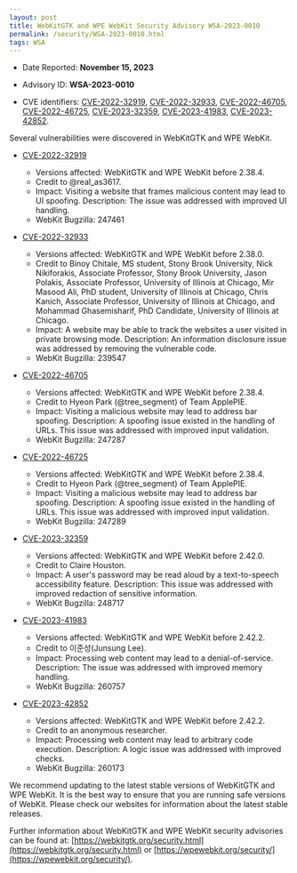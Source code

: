 ```yaml
---
layout: post
title: WebKitGTK and WPE WebKit Security Advisory WSA-2023-0010
permalink: /security/WSA-2023-0010.html
tags: WSA
---
```


* Date Reported: **November 15, 2023**

* Advisory ID: **WSA-2023-0010**

* CVE identifiers: [CVE-2022-32919](#CVE-2022-32919), [CVE-2022-32933](#CVE-2022-32933),
  [CVE-2022-46705](#CVE-2022-46705), [CVE-2022-46725](#CVE-2022-46725),
  [CVE-2023-32359](#CVE-2023-32359), [CVE-2023-41983](#CVE-2023-41983),
  [CVE-2023-42852](#CVE-2023-42852).


Several vulnerabilities were discovered in WebKitGTK and WPE WebKit.

* <a name="CVE-2022-32919" href="https://cve.mitre.org/cgi-bin/cvename.cgi?name=CVE-2022-32919">CVE-2022-32919</a>
  * Versions affected: WebKitGTK and WPE WebKit before 2.38.4.
  * Credit to @real_as3617.
  * Impact: Visiting a website that frames malicious content may lead to
    UI spoofing. Description: The issue was addressed with improved UI
    handling.
  * WebKit Bugzilla: 247461

* <a name="CVE-2022-32933" href="https://cve.mitre.org/cgi-bin/cvename.cgi?name=CVE-2022-32933">CVE-2022-32933</a>
  * Versions affected: WebKitGTK and WPE WebKit before 2.38.0.
  * Credit to Binoy Chitale, MS student, Stony Brook University, Nick
    Nikiforakis, Associate Professor, Stony Brook University, Jason
    Polakis, Associate Professor, University of Illinois at Chicago, Mir
    Masood Ali, PhD student, University of Illinois at Chicago, Chris
    Kanich, Associate Professor, University of Illinois at Chicago, and
    Mohammad Ghasemisharif, PhD Candidate, University of Illinois at
    Chicago.
  * Impact: A website may be able to track the websites a user visited
    in private browsing mode. Description: An information disclosure
    issue was addressed by removing the vulnerable code.
  * WebKit Bugzilla: 239547

* <a name="CVE-2022-46705" href="https://cve.mitre.org/cgi-bin/cvename.cgi?name=CVE-2022-46705">CVE-2022-46705</a>
  * Versions affected: WebKitGTK and WPE WebKit before 2.38.4.
  * Credit to Hyeon Park (@tree_segment) of Team ApplePIE.
  * Impact: Visiting a malicious website may lead to address bar
    spoofing. Description: A spoofing issue existed in the handling of
    URLs. This issue was addressed with improved input validation.
  * WebKit Bugzilla: 247287

* <a name="CVE-2022-46725" href="https://cve.mitre.org/cgi-bin/cvename.cgi?name=CVE-2022-46725">CVE-2022-46725</a>
  * Versions affected: WebKitGTK and WPE WebKit before 2.38.4.
  * Credit to Hyeon Park (@tree_segment) of Team ApplePIE.
  * Impact: Visiting a malicious website may lead to address bar
    spoofing. Description: A spoofing issue existed in the handling of
    URLs. This issue was addressed with improved input validation.
  * WebKit Bugzilla: 247289

* <a name="CVE-2023-32359" href="https://cve.mitre.org/cgi-bin/cvename.cgi?name=CVE-2023-32359">CVE-2023-32359</a>
  * Versions affected: WebKitGTK and WPE WebKit before 2.42.0.
  * Credit to Claire Houston.
  * Impact: A user's password may be read aloud by a text-to-speech
    accessibility feature. Description: This issue was addressed with
    improved redaction of sensitive information.
  * WebKit Bugzilla: 248717

* <a name="CVE-2023-41983" href="https://cve.mitre.org/cgi-bin/cvename.cgi?name=CVE-2023-41983">CVE-2023-41983</a>
  * Versions affected: WebKitGTK and WPE WebKit before 2.42.2.
  * Credit to 이준성(Junsung Lee).
  * Impact: Processing web content may lead to a denial-of-service.
    Description: The issue was addressed with improved memory handling.
  * WebKit Bugzilla: 260757

* <a name="CVE-2023-42852" href="https://cve.mitre.org/cgi-bin/cvename.cgi?name=CVE-2023-42852">CVE-2023-42852</a>
  * Versions affected: WebKitGTK and WPE WebKit before 2.42.2.
  * Credit to an anonymous researcher.
  * Impact: Processing web content may lead to arbitrary code execution.
    Description: A logic issue was addressed with improved checks.
  * WebKit Bugzilla: 260173


We recommend updating to the latest stable versions of WebKitGTK and WPE
WebKit. It is the best way to ensure that you are running safe versions
of WebKit. Please check our websites for information about the latest
stable releases.

Further information about WebKitGTK and WPE WebKit security advisories can be found at: 
[https://webkitgtk.org/security.html](https://webkitgtk.org/security.html) or [https://wpewebkit.org/security/](https://wpewebkit.org/security/).
